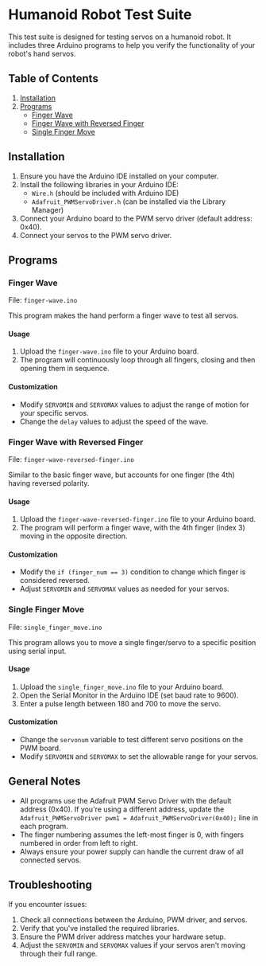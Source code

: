 # Humanoid Robot Test Suite

This test suite is designed for testing servos on a humanoid robot. It includes three Arduino programs to help you verify the functionality of your robot's hand servos.

## Table of Contents
1. [Installation](#installation)
2. [Programs](#programs)
   - [Finger Wave](#finger-wave)
   - [Finger Wave with Reversed Finger](#finger-wave-with-reversed-finger)
   - [Single Finger Move](#single-finger-move)

## Installation

1. Ensure you have the Arduino IDE installed on your computer.
2. Install the following libraries in your Arduino IDE:
   - `Wire.h` (should be included with Arduino IDE)
   - `Adafruit_PWMServoDriver.h` (can be installed via the Library Manager)
3. Connect your Arduino board to the PWM servo driver (default address: 0x40).
4. Connect your servos to the PWM servo driver.

## Programs

### Finger Wave

File: `finger-wave.ino`

This program makes the hand perform a finger wave to test all servos.

#### Usage
1. Upload the `finger-wave.ino` file to your Arduino board.
2. The program will continuously loop through all fingers, closing and then opening them in sequence.

#### Customization
- Modify `SERVOMIN` and `SERVOMAX` values to adjust the range of motion for your specific servos.
- Change the `delay` values to adjust the speed of the wave.

### Finger Wave with Reversed Finger

File: `finger-wave-reversed-finger.ino`

Similar to the basic finger wave, but accounts for one finger (the 4th) having reversed polarity.

#### Usage
1. Upload the `finger-wave-reversed-finger.ino` file to your Arduino board.
2. The program will perform a finger wave, with the 4th finger (index 3) moving in the opposite direction.

#### Customization
- Modify the `if (finger_num == 3)` condition to change which finger is considered reversed.
- Adjust `SERVOMIN` and `SERVOMAX` values as needed for your servos.

### Single Finger Move

File: `single_finger_move.ino`

This program allows you to move a single finger/servo to a specific position using serial input.

#### Usage
1. Upload the `single_finger_move.ino` file to your Arduino board.
2. Open the Serial Monitor in the Arduino IDE (set baud rate to 9600).
3. Enter a pulse length between 180 and 700 to move the servo.

#### Customization
- Change the `servonum` variable to test different servo positions on the PWM board.
- Modify `SERVOMIN` and `SERVOMAX` to set the allowable range for your servos.

## General Notes

- All programs use the Adafruit PWM Servo Driver with the default address (0x40). If you're using a different address, update the `Adafruit_PWMServoDriver pwm1 = Adafruit_PWMServoDriver(0x40);` line in each program.
- The finger numbering assumes the left-most finger is 0, with fingers numbered in order from left to right.
- Always ensure your power supply can handle the current draw of all connected servos.

## Troubleshooting

If you encounter issues:
1. Check all connections between the Arduino, PWM driver, and servos.
2. Verify that you've installed the required libraries.
3. Ensure the PWM driver address matches your hardware setup.
4. Adjust the `SERVOMIN` and `SERVOMAX` values if your servos aren't moving through their full range.
